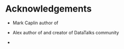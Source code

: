 # Acknowledgements

- Mark Caplin author of  

- Alex  author of and creator of DataTalks community

- 

